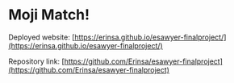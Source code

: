 # Moji Match!

Deployed website: [https://erinsa.github.io/esawyer-finalproject/](https://erinsa.github.io/esawyer-finalproject/)

Repository link: [https://github.com/Erinsa/esawyer-finalproject](https://github.com/Erinsa/esawyer-finalproject)
